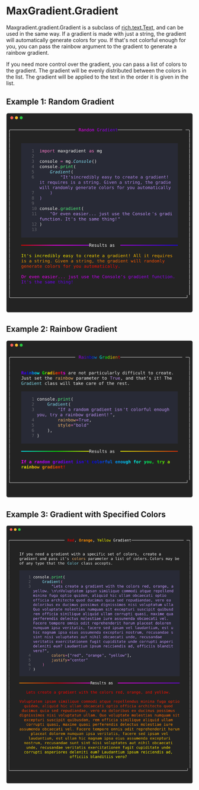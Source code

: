# <span class="rainbow-wipe">MaxGradient.Gradient</span>

Maxgradient.gradient.Gradient is a subclass of [rich.text.Text](https://github.com/Textualize/rich/blob/master/rich/text.py), and can be used in the same way. If a gradient is made with just a string, the gradient will automatically generate colors for you. If that's not colorful enough for you, you can pass the rainbow argument to the gradient to generate a rainbow gradient.

If you need more control over the gradient, you can pass a list of colors to the gradient. The gradient will be evenly distributed between the colors in the list. The gradient will be applied to the text in the order it is given in the list.

## Example 1: Random Gradient

![Random Gradient Example](img/random_gradient.svg)

## Example 2: Rainbow Gradient

![Rainbow Gradient Example](img/rainbow_gradient.svg)

## Example 3: Gradient with Specified Colors

![Gradient with Specified Colors Example](img/red_orange_yellow_gradient.svg)

